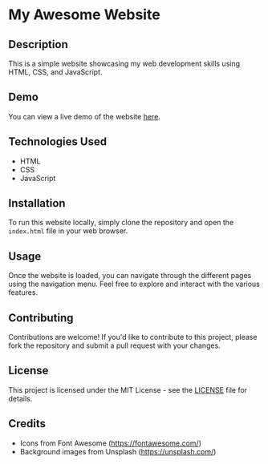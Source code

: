 # My Awesome Website

## Description
This is a simple website showcasing my web development skills using HTML, CSS, and JavaScript.

## Demo
You can view a live demo of the website [here](https://example.com).

## Technologies Used
- HTML
- CSS
- JavaScript

## Installation
To run this website locally, simply clone the repository and open the `index.html` file in your web browser.

## Usage
Once the website is loaded, you can navigate through the different pages using the navigation menu. Feel free to explore and interact with the various features.

## Contributing
Contributions are welcome! If you'd like to contribute to this project, please fork the repository and submit a pull request with your changes.

## License
This project is licensed under the MIT License - see the [LICENSE](LICENSE) file for details.

## Credits
- Icons from Font Awesome (https://fontawesome.com/)
- Background images from Unsplash (https://unsplash.com/)
